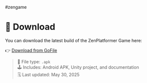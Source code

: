 #zengame
# 🔽 Download

You can download the latest build of the ZenPlatformer Game here:

👉 [Download from GoFile](https://gofile.io/d/3DqMIj)

> 📁 File type: `.apk`  
> 🕹️ Includes: Android APK, Unity project, and documentation  
> 🗓️ Last updated: May 30, 2025
